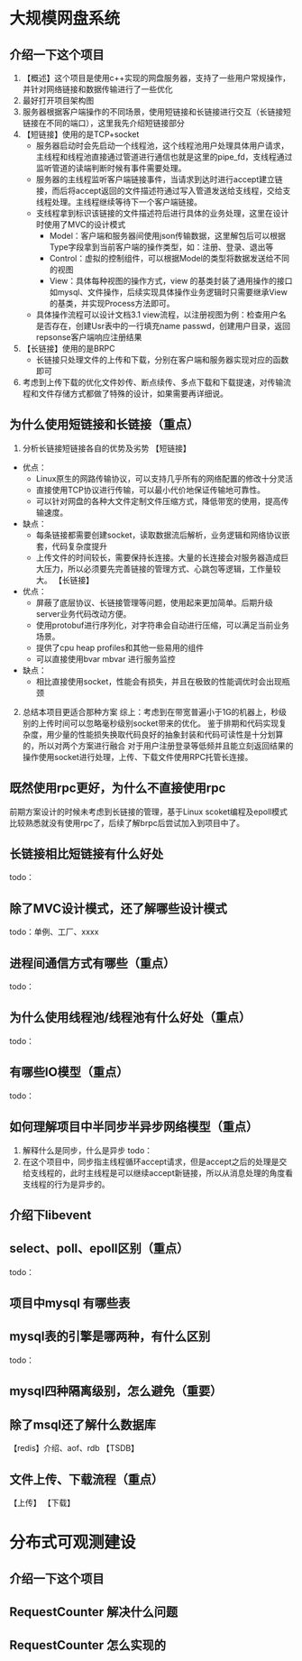 # 大规模网盘系统

## 介绍一下这个项目
1. 【概述】这个项目是使用c++实现的网盘服务器，支持了一些用户常规操作，并针对网络链接和数据传输进行了一些优化
2. 最好打开项目架构图
3. 服务器根据客户端操作的不同场景，使用短链接和长链接进行交互（长链接短链接在不同的端口），这里我先介绍短链接部分
4. 【短链接】使用的是TCP+socket
    - 服务器启动时会先启动一个线程池，这个线程池用户处理具体用户请求，主线程和线程池直接通过管道进行通信也就是这里的pipe_fd，支线程通过监听管道的读端判断时候有事件需要处理。
    - 服务器的主线程监听客户端链接事件，当请求到达时进行accept建立链接，而后将accept返回的文件描述符通过写入管道发送给支线程，交给支线程处理。主线程继续等待下一个客户端链接。
    - 支线程拿到标识该链接的文件描述符后进行具体的业务处理，这里在设计时使用了MVC的设计模式
        - Model：客户端和服务器间使用json传输数据，这里解包后可以根据Type字段拿到当前客户端的操作类型，如：注册、登录、退出等
        - Control：虚拟的控制组件，可以根据Model的类型将数据发送给不同的视图
        - View：具体每种视图的操作方式，view 的基类封装了通用操作的接口如mysql、文件操作，后续实现具体操作业务逻辑时只需要继承View的基类，并实现Process方法即可。
    - 具体操作流程可以设计文档3.1 view流程，以注册视图为例：检查用户名是否存在，创建Usr表中的一行填充name passwd，创建用户目录，返回repsonse客户端响应注册结果
5. 【长链接】使用的是BRPC
    - 长链接只处理文件的上传和下载，分别在客户端和服务器实现对应的函数即可
6. 考虑到上传下载的优化文件妙传、断点续传、多点下载和下载提速，对传输流程和文件存储方式都做了特殊的设计，如果需要再详细说。

## 为什么使用短链接和长链接（重点）
1. 分析长链接短链接各自的优势及劣势
【短链接】
- 优点：
    - Linux原生的网路传输协议，可以支持几乎所有的网络配置的修改十分灵活
    - 直接使用TCP协议进行传输，可以最小代价地保证传输地可靠性。
    - 可以针对网盘的各种大文件定制文件压缩方式，降低带宽的使用，提高传输速度。
- 缺点：
    - 每条链接都需要创建socket，读取数据流后解析，业务逻辑和网络协议嵌套，代码复杂度提升
    - 上传文件的时间较长，需要保持长连接。大量的长连接会对服务器造成巨大压力，所以必须要先完善链接的管理方式、心跳包等逻辑，工作量较大。
【长链接】
- 优点：
    - 屏蔽了底层协议、长链接管理等问题，使用起来更加简单。后期升级server业务代码改动方便。
    - 使用protobuf进行序列化，对字符串会自动进行压缩，可以满足当前业务场景。
    - 提供了cpu heap profiles和其他一些易用的组件
    - 可以直接使用bvar mbvar 进行服务监控
- 缺点：
    - 相比直接使用socket，性能会有损失，并且在极致的性能调优时会出现瓶颈
2. 总结本项目更适合那种方案
综上：考虑到在带宽普遍小于1G的机器上，秒级别的上传时间可以忽略毫秒级别socket带来的优化。
鉴于排期和代码实现复杂度，用少量的性能损失换取代码良好的抽象封装和代码可读性是十分划算的，所以对两个方案进行融合
对于用户注册登录等低频并且能立刻返回结果的操作使用socket进行处理，上传、下载文件使用RPC托管长连接。

## 既然使用rpc更好，为什么不直接使用rpc
前期方案设计的时候未考虑到长链接的管理，基于Linux scoket编程及epoll模式比较熟悉就没有使用rpc了，后续了解brpc后尝试加入到项目中了。

## 长链接相比短链接有什么好处
todo：

## 除了MVC设计模式，还了解哪些设计模式
todo：单例、工厂、xxxx

## 进程间通信方式有哪些（重点）
todo：

## 为什么使用线程池/线程池有什么好处（重点）
todo：

## 有哪些IO模型（重点）
todo：

## 如何理解项目中半同步半异步网络模型（重点）
1. 解释什么是同步，什么是异步
todo：
2. 在这个项目中，同步指主线程循环accept请求，但是accept之后的处理是交给支线程的，此时主线程是可以继续accept新链接，所以从消息处理的角度看支线程的行为是异步的。

## 介绍下libevent


## select、poll、epoll区别（重点）
todo：

## 项目中mysql 有哪些表


## mysql表的引擎是哪两种，有什么区别
todo：

## mysql四种隔离级别，怎么避免（重要）

## 除了msql还了解什么数据库
【redis】介绍、aof、rdb
【TSDB】

## 文件上传、下载流程（重点）
【上传】
【下载】

# 分布式可观测建设

## 介绍一下这个项目


## RequestCounter 解决什么问题


## RequestCounter 怎么实现的
